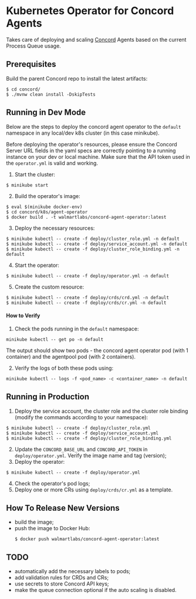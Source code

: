 # Kubernetes Operator for Concord Agents

Takes care of deploying and scaling [Concord](https://concord.walmartlabs.com) 
Agents based on the current Process Queue usage. 

## Prerequisites

Build the parent Concord repo to install the latest artifacts:
```
$ cd concord/
$ ./mvnw clean install -DskipTests
```

## Running in Dev Mode

Below are the steps to deploy the concord agent operator to the `default` namespace
in any local/dev k8s cluster (in this case minikube).

Before deploying the operator's resources, please ensure the 
Concord Server URL fields in the yaml specs are correctly pointing 
to a running instance on your dev or local machine. 
Make sure that the API token used in the `operator.yml` is valid and working.

1. Start the cluster:
  ```
  $ minikube start
  ```
2. Build the operator's image:
  ```
  $ eval $(minikube docker-env)
  $ cd concord/k8s/agent-operator
  $ docker build . -t walmartlabs/concord-agent-operator:latest
  ```
3. Deploy the necessary resources:
  ```
  $ minikube kubectl -- create -f deploy/cluster_role.yml -n default
  $ minikube kubectl -- create -f deploy/service_account.yml -n default
  $ minikube kubectl -- create -f deploy/cluster_role_binding.yml -n default
  ```
4. Start the operator:
  ```
  $ minikube kubectl -- create -f deploy/operator.yml -n default
  ```
5. Create the custom resource:
  ```
  $ minikube kubectl -- create -f deploy/crds/crd.yml -n default
  $ minikube kubectl -- create -f deploy/crds/cr.yml -n default
  ```

#### How to Verify

1. Check the pods running in the `default` namespace:
```
minikube kubectl -- get po -n default
```
The output should show two pods - 
the concord agent operator pod (with 1 container) and the agentpool pod (with 2 containers).

2. Verify the logs of both these pods using:
```
minikube kubectl -- logs -f <pod_name> -c <container_name> -n default
```

## Running in Production

1. Deploy the service account, the cluster role and the cluster role binding
(modify the commands according to your namespace):
  ```
  $ minikube kubectl -- create -f deploy/cluster_role.yml
  $ minikube kubectl -- create -f deploy/service_account.yml
  $ minikube kubectl -- create -f deploy/cluster_role_binding.yml
  ```
2. Update the `CONCORD_BASE_URL` and `CONCORD_API_TOKEN` in `deploy/operator.yml`.
   Verify the image name and tag (version);
3. Deploy the operator:
  ```
  $ minikube kubectl -- create -f deploy/operator.yml
  ```
4. Check the operator's pod logs;
5. Deploy one or more CRs using `deploy/crds/cr.yml` as a template.

## How To Release New Versions

- build the image;
- push the image to Docker Hub:
  ```
  $ docker push walmartlabs/concord-agent-operator:latest
  ```

## TODO

- automatically add the necessary labels to pods;
- add validation rules for CRDs and CRs;
- use secrets to store Concord API keys;
- make the queue connection optional if the auto scaling is disabled.
